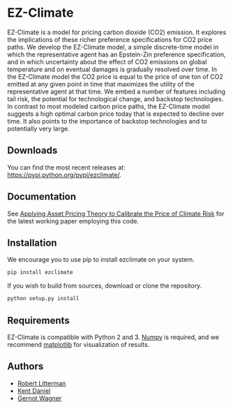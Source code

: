 # EZ-Climate

EZ-Climate is a model for pricing carbon dioxide (CO2) emission. It explores the implications of these richer preference specifications for CO2 price paths. We develop the EZ-Climate model, a simple discrete-time model in which the representative agent has an Epstein-Zin preference specification, and in which uncertainty about the effect of CO2 emissions on global temperature and on eventual damages is gradually resolved over time. In the EZ-Climate model the CO2 price is equal to the price of one ton of CO2 emitted at any given point in time that maximizes the utility of the representative agent at that time. We embed a number of features including tail risk, the potential for technological change, and backstop technologies. In contrast to most modeled carbon price paths, the EZ-Climate model suggests a high optimal carbon price today that is expected to decline over time. It also points to the importance of backstop technologies and to potentially very large.

## Downloads

You can find the most recent releases at: https://pypi.python.org/pypi/ezclimate/.

## Documentation

See [Applying Asset Pricing Theory to Calibrate the Price of Climate Risk](https://gwagner.com/ezclimate/) for the latest working paper employing this code.

## Installation

We encourage you to use pip to install ezclimate on your system. 

```bash
pip install ezclimate
```

If you wish to build from sources, download or clone the repository.

```bash
python setup.py install
```

## Requirements

EZ-Climate is compatible with Python 2 and 3. [Numpy](http://www.numpy.org/) is required, and we recommend [matplotlib](http://www.matplotlib.org/) for visualization of results.

## Authors

* [Robert Litterman](https://scholar.google.com/citations?user=6Hpxnm4AAAAJ&hl=en)
* [Kent Daniel](http://www.kentdaniel.net/)
* [Gernot Wagner](https://www.gwagner.com/)

